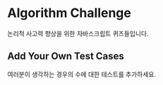 # Algorithm Challenge

논리적 사고력 향상을 위한 자바스크립트 퀴즈들입니다.

## Add Your Own Test Cases

여러분이 생각하는 경우의 수에 대한 테스트를 추가하세요.
